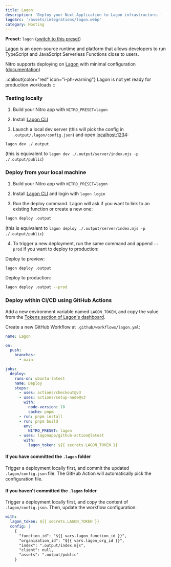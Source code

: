 ```yaml
---
title: Lagon
description: 'Deploy your Nuxt Application to Lagon infrastructure.'
logoSrc: '/assets/integrations/lagon.webp'
category: Hosting
---
```


**Preset:** `lagon` ([switch to this preset](https://nitro.unjs.io/deploy/#changing-the-deployment-preset))

[Lagon](https://lagon.app/) is an open-source runtime and platform that allows developers to run TypeScript and JavaScript Serverless Functions close to users.

Nitro supports deploying on [Lagon](https://lagon.app/) with minimal configuration ([documentation](https://docs.lagon.app/))

::callout{color="red" icon="i-ph-warning"}
Lagon is not yet ready for production workloads
::


### Testing locally

1. Build your Nitro app with `NITRO_PRESET=lagon`

2. Install [Lagon CLI](https://docs.lagon.app/cli#installation)

3. Launch a local dev server (this will pick the config in `.output/.lagon/config.json`) and open [localhost:1234](http://localhost:1234):

```bash
lagon dev ./.output
```

(this is equivalent to `lagon dev ./.output/server/index.mjs -p ./.output/public`)

### Deploy from your local machine

1. Build your Nitro app with `NITRO_PRESET=lagon`

2. Install [Lagon CLI](https://docs.lagon.app/cli#installation) and login with `lagon login`

3. Run the deploy command. Lagon will ask if you want to link to an existing function or create a new one:

```bash
lagon deploy .output
```

(this is equivalent to `lagon deploy ./.output/server/index.mjs -p ./.output/public`)

4. To trigger a new deployment, run the same command and append `--prod` if you want to deploy to production:

Deploy to preview:

```bash
lagon deploy .output
```

Deploy to production:

```bash
lagon deploy .output --prod
```

### Deploy within CI/CD using GitHub Actions

Add a new environment variable named `LAGON_TOKEN`, and copy the value from the [Tokens section of Lagon's dashboard](https://dash.lagon.app/profile).

Create a new GitHub Workflow at `.github/workflows/lagon.yml`:

```yaml
name: Lagon

on:
  push:
    branches:
      - main

jobs:
  deploy:
    runs-on: ubuntu-latest
    name: Deploy
    steps:
      - uses: actions/checkout@v3
      - uses: actions/setup-node@v3
        with:
          node-version: 18
          cache: pnpm
      - run: pnpm install
      - run: pnpm build
        env:
          NITRO_PRESET: lagon
      - uses: lagonapp/github-action@latest
        with:
          lagon_token: ${{ secrets.LAGON_TOKEN }}
```

#### If you have committed the `.lagon` folder

Trigger a deployment locally first, and commit the updated `.lagon/config.json` file. The GitHub Action will automatically pick the configuration file.

#### If you haven't committed the `.lagon` folder

Trigger a deployment locally first, and copy the content of `.lagon/config.json`. Then, update the workflow configuration:

```yaml
with:
  lagon_token: ${{ secrets.LAGON_TOKEN }}
  config: |
    {
      "function_id": "${{ vars.lagon_function_id }}",
      "organization_id": "${{ vars.lagon_org_id }}",
      "index": ".output/index.mjs",
      "client": null,
      "assets": ".output/public"
    }
```
